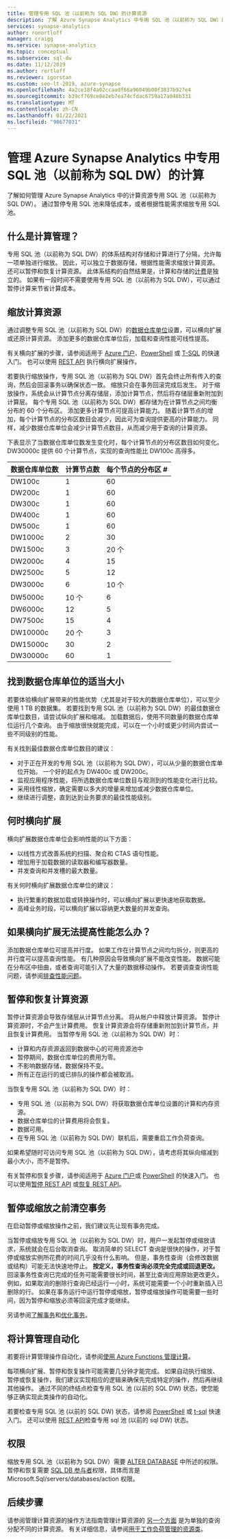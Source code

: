 ```yaml
---
title: 管理专用 SQL 池（以前称为 SQL DW）的计算资源
description: 了解 Azure Synapse Analytics 中专用 SQL 池（以前称为 SQL DW）的性能横向扩展功能。 通过调整 DWU 进行横向扩展，或者通过暂停专用 SQL 池来降低成本。
services: synapse-analytics
author: ronortloff
manager: craigg
ms.service: synapse-analytics
ms.topic: conceptual
ms.subservice: sql-dw
ms.date: 11/12/2019
ms.author: rortloff
ms.reviewer: igorstan
ms.custom: seo-lt-2019, azure-synapse
ms.openlocfilehash: 4a2ce18f4a02ccaadf66a96049b00f3837b927e4
ms.sourcegitcommit: b39cf769ce8e2eb7ea74cfdac6759a17a048b331
ms.translationtype: MT
ms.contentlocale: zh-CN
ms.lasthandoff: 01/22/2021
ms.locfileid: "98677031"
---
```

# <a name="manage-compute-for-dedicated-sql-pool-formerly-sql-dw-in-azure-synapse-analytics"></a>管理 Azure Synapse Analytics 中专用 SQL 池（以前称为 SQL DW）的计算

了解如何管理 Azure Synapse Analytics 中的计算资源专用 SQL 池（以前称为 SQL DW）。 通过暂停专用 SQL 池来降低成本，或者根据性能需求缩放专用 SQL 池。

## <a name="what-is-compute-management"></a>什么是计算管理？

专用 SQL 池（以前称为 SQL DW）的体系结构对存储和计算进行了分隔，允许每一项单独进行缩放。 因此，可以独立于数据存储，根据性能需求缩放计算资源。 还可以暂停和恢复计算资源。 此体系结构的自然结果是，计算和存储的[计费](https://azure.microsoft.com/pricing/details/sql-data-warehouse/)是独立的。 如果有一段时间不需要使用专用 SQL 池（以前称为 SQL DW），可以通过暂停计算来节省计算成本。

## <a name="scaling-compute"></a>缩放计算资源

通过调整专用 SQL 池（以前称为 SQL DW）的[数据仓库单位](what-is-a-data-warehouse-unit-dwu-cdwu.md)设置，可以横向扩展或还原计算资源。 添加更多的数据仓库单位后，加载和查询性能可线性提高。

有关横向扩展的步骤，请参阅适用于 [Azure 门户](quickstart-scale-compute-portal.md)、[PowerShell](quickstart-scale-compute-powershell.md) 或 [T-SQL](quickstart-scale-compute-tsql.md) 的快速入门。 也可以使用 [REST API](sql-data-warehouse-manage-compute-rest-api.md#scale-compute) 执行横向扩展操作。

若要执行缩放操作，专用 SQL 池（以前称为 SQL DW）首先会终止所有传入的查询，然后会回滚事务以确保状态一致。 缩放只会在事务回滚完成后发生。 对于缩放操作，系统会从计算节点分离存储层，添加计算节点，然后将存储层重新附加到计算层。 每个专用 SQL 池（以前称为 SQL DW）都存储为在计算节点之间均衡分布的 60 个分布区。 添加更多计算节点可提高计算能力。 随着计算节点的增加，每个计算节点的分布区数目会减少，因此可为查询提供更高的计算能力。 同样，减少数据仓库单位会减少计算节点数目，从而减少用于查询的计算资源。

下表显示了当数据仓库单位数发生变化时，每个计算节点的分布区数目如何变化。  DW30000c 提供 60 个计算节点，实现的查询性能比 DW100c 高得多。

| 数据仓库单位数  | 计算节点数 | 每个节点的分布区 \# |
| -------- | ---------------- | -------------------------- |
| DW100c   | 1                | 60                         |
| DW200c   | 1                | 60                         |
| DW300c   | 1                | 60                         |
| DW400c   | 1                | 60                         |
| DW500c   | 1                | 60                         |
| DW1000c  | 2                | 30                         |
| DW1500c  | 3                | 20 个                         |
| DW2000c  | 4                | 15                         |
| DW2500c  | 5                | 12                         |
| DW3000c  | 6                | 10 个                         |
| DW5000c  | 10 个               | 6                          |
| DW6000c  | 12               | 5                          |
| DW7500c  | 15               | 4                          |
| DW10000c | 20 个               | 3                          |
| DW15000c | 30               | 2                          |
| DW30000c | 60               | 1                          |

## <a name="finding-the-right-size-of-data-warehouse-units"></a>找到数据仓库单位的适当大小

若要体验横向扩展带来的性能优势（尤其是对于较大的数据仓库单位），可以至少使用 1 TB 的数据集。 若要找到专用 SQL 池（以前称为 SQL DW）的最佳数据仓库单位数目，请尝试纵向扩展和缩减。 加载数据后，使用不同数量的数据仓库单位运行几个查询。 由于缩放很快就能完成，可以在一个小时或更少时间内尝试一些不同级别的性能。

有关找到最佳数据仓库单位数目的建议：

- 对于正在开发的专用 SQL 池（以前称为 SQL DW），可以从少量的数据仓库单位开始。  一个好的起点为 DW400c 或 DW200c。
- 监视应用程序性能，将所选数据仓库单位数目与观测到的性能变化进行比较。
- 采用线性缩放，确定需要以多大的增量来增加或减少数据仓库单位。
- 继续进行调整，直到达到业务要求的最佳性能级别。

## <a name="when-to-scale-out"></a>何时横向扩展

横向扩展数据仓库单位会影响性能的以下方面：

- 以线性方式改善系统的扫描、聚合和 CTAS 语句性能。
- 增加用于加载数据的读取器和编写器数量。
- 并发查询和并发槽的最大数量。

有关何时横向扩展数据仓库单位的建议：

- 执行繁重的数据加载或转换操作时，可以横向扩展以更快速地获取数据。
- 高峰业务时段，可以横向扩展以容纳更大数量的并发查询。

## <a name="what-if-scaling-out-does-not-improve-performance"></a>如果横向扩展无法提高性能怎么办？

添加数据仓库单位可提高并行度。 如果工作在计算节点之间均匀拆分，则更高的并行度可以提高查询性能。 有几种原因会导致横向扩展不能改变性能。 数据可能在分布区中扭曲，或者查询可能引入了大量的数据移动操作。 若要调查查询性能问题，请参阅[排查性能问题](sql-data-warehouse-troubleshoot.md#performance)。

## <a name="pausing-and-resuming-compute"></a>暂停和恢复计算资源

暂停计算资源会导致存储层从计算节点分离。 将从帐户中释放计算资源。 暂停计算资源时，不会产生计算费用。 恢复计算资源会将存储重新附加到计算节点，并且恢复计算费用。
当暂停专用 SQL 池（以前称为 SQL DW）时：

- 计算和内存资源返回到数据中心的可用资源池中
- 暂停期间，数据仓库单位的费用为零。
- 不影响数据存储，数据保持不变。
- 所有正在运行的或已排队的操作都会被取消。

当恢复专用 SQL 池（以前称为 SQL DW）时：

- 专用 SQL 池（以前称为 SQL DW）将获取数据仓库单位设置的计算和内存资源。
- 数据仓库单位的计算费用将会恢复。
- 数据可用。
- 在专用 SQL 池（以前称为 SQL DW）联机后，需要重启工作负荷查询。

如果希望随时可访问专用 SQL 池（以前称为 SQL DW），请考虑将其纵向缩减到最小大小，而不是暂停。

有关暂停和恢复步骤，请参阅适用于 [Azure 门户](pause-and-resume-compute-portal.md)或 [PowerShell](pause-and-resume-compute-powershell.md) 的快速入门。 也可以使用[暂停 REST API](sql-data-warehouse-manage-compute-rest-api.md#pause-compute) 或[恢复 REST API](sql-data-warehouse-manage-compute-rest-api.md#resume-compute)。

## <a name="drain-transactions-before-pausing-or-scaling"></a>暂停或缩放之前清空事务

在启动暂停或缩放操作之前，我们建议先让现有事务完成。

当暂停或缩放专用 SQL 池（以前称为 SQL DW）时，用户一发起暂停或缩放请求，系统就会在后台取消查询。 取消简单的 SELECT 查询是很快的操作，对于暂停或缩放实例所花费的时间几乎没有什么影响。  但是，事务性查询（会修改数据或结构）可能无法快速地停止。 **按定义，事务性查询必须完全完成或回退更改。** 回滚事务性查询已完成的任务可能需要很长时间，甚至比查询应用原始更改更久。 例如，如果取消的删除行查询已经运行一小时，系统可能需要一个小时重新插入已删除的行。 如果在事务运行中运行暂停或缩放，暂停或缩放操作可能需要一些时间，因为暂停和缩放必须等回滚完成才能继续。

另请参阅[了解事务](sql-data-warehouse-develop-transactions.md)和[优化事务](sql-data-warehouse-develop-best-practices-transactions.md)。

## <a name="automating-compute-management"></a>将计算管理自动化

若要将计算管理操作自动化，请参阅[使用 Azure Functions 管理计算](manage-compute-with-azure-functions.md)。

每项横向扩展、暂停和恢复操作可能需要几分钟才能完成。 如果自动执行缩放、暂停或恢复操作，我们建议实现相应的逻辑来确保先完成特定的操作，然后再继续其他操作。 通过不同的终结点检查专用 SQL 池 (以前的 SQL DW) 状态，使您能够正确实现此类操作的自动化。

若要检查专用 SQL 池 (以前的 SQL DW) 状态，请参阅 [PowerShell](quickstart-scale-compute-powershell.md#check-data-warehouse-state) 或 [t-sql](quickstart-scale-compute-tsql.md#check-dedicated-sql-pool-formerly-sql-dw-state) 快速入门。 还可以使用 [REST API](sql-data-warehouse-manage-compute-rest-api.md#check-database-state)检查专用 sql 池 (以前的 sql DW) 状态。

## <a name="permissions"></a>权限

缩放专用 SQL 池（以前称为 SQL DW）需要 [ALTER DATABASE](/sql/t-sql/statements/alter-database-azure-sql-data-warehouse?toc=/azure/synapse-analytics/sql-data-warehouse/toc.json&bc=/azure/synapse-analytics/sql-data-warehouse/breadcrumb/toc.json&view=azure-sqldw-latest&preserve-view=true) 中所述的权限。  暂停和恢复需要 [SQL DB 参与者](../../role-based-access-control/built-in-roles.md?toc=/azure/synapse-analytics/sql-data-warehouse/toc.json&bc=/azure/synapse-analytics/sql-data-warehouse/breadcrumb/toc.json#sql-db-contributor)权限，具体而言是 Microsoft.Sql/servers/databases/action 权限。

## <a name="next-steps"></a>后续步骤

请参阅管理计算资源的操作方法指南管理计算资源的 [另一个方面](manage-compute-with-azure-functions.md) 是为单独的查询分配不同的计算资源。 有关详细信息，请参阅[用于工作负荷管理的资源类](resource-classes-for-workload-management.md)。
